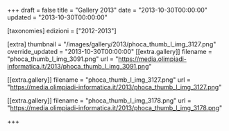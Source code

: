 +++
draft = false
title = "Gallery 2013"
date = "2013-10-30T00:00:00"
updated = "2013-10-30T00:00:00"

[taxonomies]
edizioni = ["2012-2013"]

[extra]
thumbnail = "/images/gallery/2013/phoca_thumb_l_img_3127.png"
override_updated = "2013-10-30T00:00:00"
[[extra.gallery]]
filename = "phoca_thumb_l_img_3091.png"
url = "https://media.olimpiadi-informatica.it/2013/phoca_thumb_l_img_3091.png"

[[extra.gallery]]
filename = "phoca_thumb_l_img_3127.png"
url = "https://media.olimpiadi-informatica.it/2013/phoca_thumb_l_img_3127.png"

[[extra.gallery]]
filename = "phoca_thumb_l_img_3178.png"
url = "https://media.olimpiadi-informatica.it/2013/phoca_thumb_l_img_3178.png"

+++
